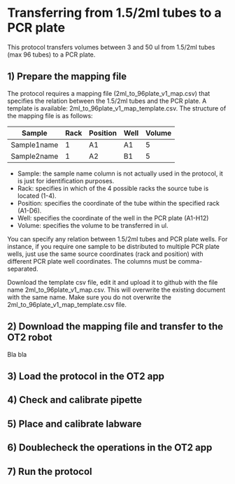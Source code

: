 # Transferring from 1.5/2ml tubes to a PCR plate

This protocol transfers volumes between 3 and 50 ul from 1.5/2ml tubes (max 96 tubes) to a PCR plate.

## 1) Prepare the mapping file
The protocol requires a mapping file (2ml_to_96plate_v1_map.csv) that specifies the relation between the 1.5/2ml tubes and the PCR plate. A template is available: 2ml_to_96plate_v1_map_template.csv. The structure of the mapping file is as follows:

|Sample|Rack|Position|Well|Volume|
|------|----|--------|----|------|
|Sample1name|1|A1|A1|5|
|Sample2name|1|A2|B1|5|

* Sample: the sample name column is not actually used in the protocol, it is just for identification purposes.
* Rack: specifies in which of the 4 possible racks the source tube is located (1-4).
* Position: specifies the coordinate of the tube within the specified rack (A1-D6).
* Well: specifies the coordinate of the well in the PCR plate (A1-H12)
* Volume: specifies the volume to be transferred in ul.

You can specify any relation between 1.5/2ml tubes and PCR plate wells. For instance, if you require one sample to be distributed to multiple PCR plate wells, just use the same source coordinates (rack and position) with different PCR plate well coordinates. The columns must be comma-separated.

Download the template csv file, edit it and upload it to github with the file name 2ml_to_96plate_v1_map.csv. This will overwrite the existing document with the same name. Make sure you do not overwrite the 2ml_to_96plate_v1_map_template.csv file. 

## 2) Download the mapping file and transfer to the OT2 robot
Bla bla

## 3) Load the protocol in the OT2 app

## 4) Check and calibrate pipette

## 5) Place and calibrate labware

## 6) Doublecheck the operations in the OT2 app

## 7) Run the protocol
